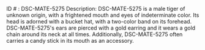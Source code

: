 ID # : DSC-MATE-5275
Description: DSC-MATE-5275 is a male tiger of unknown origin, with a frightened mouth and eyes of indeterminate color. Its head is adorned with a bucket hat, with a two-color band on its forehead. DSC-MATE-5275's ears are pierced with a gold earring and it wears a gold chain around its neck at all times. Additionally, DSC-MATE-5275 often carries a candy stick in its mouth as an accessory.